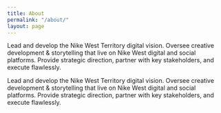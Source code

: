 ```yaml
---
title: About
permalink: "/about/"
layout: page
---
```


Lead and develop the Nike West Territory digital vision. Oversee creative development & storytelling that live on Nike West digital and social platforms. Provide strategic direction, partner with key stakeholders, and execute flawlessly.

Lead and develop the Nike West Territory digital vision. Oversee creative development & storytelling that live on Nike West digital and social platforms. Provide strategic direction, partner with key stakeholders, and execute flawlessly.